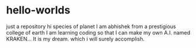 # hello-worlds
just a repository
hi species of planet I am abhishek from a prestigious college of earth
I am learning coding so that I can make my own A.I. named KRAKEN...
It is my dream. which i will surely accomplish.
